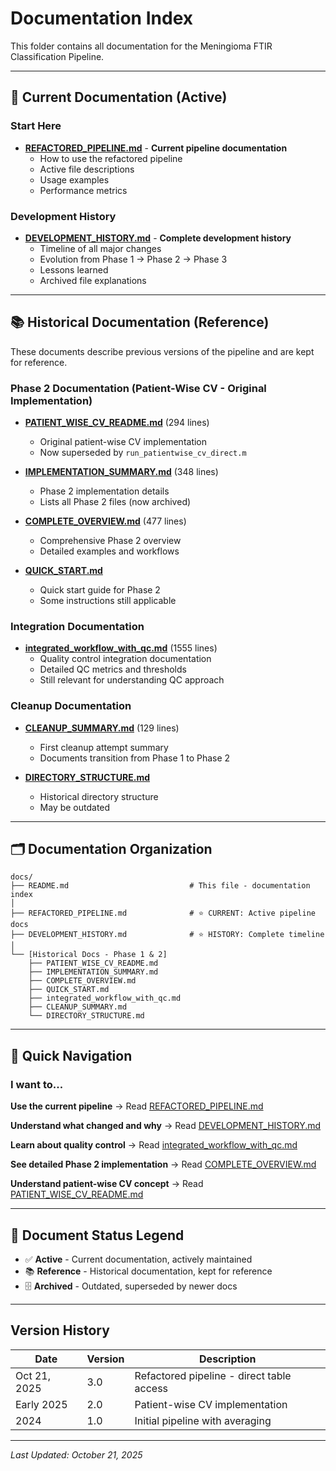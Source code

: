 # Documentation Index

This folder contains all documentation for the Meningioma FTIR Classification Pipeline.

---

## 📖 Current Documentation (Active)

### **Start Here**
- **[REFACTORED_PIPELINE.md](REFACTORED_PIPELINE.md)** - **Current pipeline documentation**
  - How to use the refactored pipeline
  - Active file descriptions
  - Usage examples
  - Performance metrics

### **Development History**
- **[DEVELOPMENT_HISTORY.md](DEVELOPMENT_HISTORY.md)** - **Complete development history**
  - Timeline of all major changes
  - Evolution from Phase 1 → Phase 2 → Phase 3
  - Lessons learned
  - Archived file explanations

---

## 📚 Historical Documentation (Reference)

These documents describe previous versions of the pipeline and are kept for reference.

### Phase 2 Documentation (Patient-Wise CV - Original Implementation)
- **[PATIENT_WISE_CV_README.md](PATIENT_WISE_CV_README.md)** (294 lines)
  - Original patient-wise CV implementation
  - Now superseded by `run_patientwise_cv_direct.m`
  
- **[IMPLEMENTATION_SUMMARY.md](IMPLEMENTATION_SUMMARY.md)** (348 lines)
  - Phase 2 implementation details
  - Lists all Phase 2 files (now archived)
  
- **[COMPLETE_OVERVIEW.md](COMPLETE_OVERVIEW.md)** (477 lines)
  - Comprehensive Phase 2 overview
  - Detailed examples and workflows
  
- **[QUICK_START.md](QUICK_START.md)**
  - Quick start guide for Phase 2
  - Some instructions still applicable

### Integration Documentation
- **[integrated_workflow_with_qc.md](integrated_workflow_with_qc.md)** (1555 lines)
  - Quality control integration documentation
  - Detailed QC metrics and thresholds
  - Still relevant for understanding QC approach

### Cleanup Documentation
- **[CLEANUP_SUMMARY.md](CLEANUP_SUMMARY.md)** (129 lines)
  - First cleanup attempt summary
  - Documents transition from Phase 1 to Phase 2
  
- **[DIRECTORY_STRUCTURE.md](DIRECTORY_STRUCTURE.md)**
  - Historical directory structure
  - May be outdated

---

## 🗂️ Documentation Organization

```
docs/
├── README.md                           # This file - documentation index
│
├── REFACTORED_PIPELINE.md              # ⭐ CURRENT: Active pipeline docs
├── DEVELOPMENT_HISTORY.md              # ⭐ HISTORY: Complete timeline
│
└── [Historical Docs - Phase 1 & 2]
    ├── PATIENT_WISE_CV_README.md
    ├── IMPLEMENTATION_SUMMARY.md
    ├── COMPLETE_OVERVIEW.md
    ├── QUICK_START.md
    ├── integrated_workflow_with_qc.md
    ├── CLEANUP_SUMMARY.md
    └── DIRECTORY_STRUCTURE.md
```

---

## 🎯 Quick Navigation

### I want to...

**Use the current pipeline**
→ Read [REFACTORED_PIPELINE.md](REFACTORED_PIPELINE.md)

**Understand what changed and why**
→ Read [DEVELOPMENT_HISTORY.md](DEVELOPMENT_HISTORY.md)

**Learn about quality control**
→ Read [integrated_workflow_with_qc.md](integrated_workflow_with_qc.md)

**See detailed Phase 2 implementation**
→ Read [COMPLETE_OVERVIEW.md](COMPLETE_OVERVIEW.md)

**Understand patient-wise CV concept**
→ Read [PATIENT_WISE_CV_README.md](PATIENT_WISE_CV_README.md)

---

## 📝 Document Status Legend

- ✅ **Active** - Current documentation, actively maintained
- 📚 **Reference** - Historical documentation, kept for reference
- 🗄️ **Archived** - Outdated, superseded by newer docs

---

## Version History

| Date | Version | Description |
|------|---------|-------------|
| Oct 21, 2025 | 3.0 | Refactored pipeline - direct table access |
| Early 2025 | 2.0 | Patient-wise CV implementation |
| 2024 | 1.0 | Initial pipeline with averaging |

---

*Last Updated: October 21, 2025*
